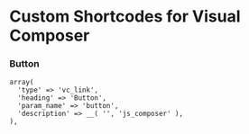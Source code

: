 # Custom Shortcodes for Visual Composer

### Button
```
array(
  'type' => 'vc_link',
  'heading' => 'Button',
  'param_name' => 'button',
  'description' => __( '', 'js_composer' ),
),
```